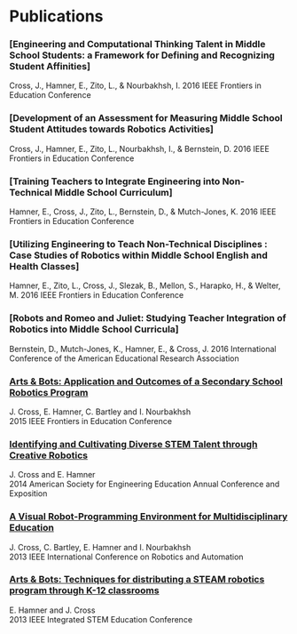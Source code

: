 # [](#header-1)Publications

### [](#header-3)[Engineering and Computational Thinking Talent in Middle School Students: a Framework for Defining and Recognizing Student Affinities]
Cross, J., Hamner, E., Zito, L., & Nourbakhsh, I.
2016 IEEE Frontiers in Education Conference

### [](#header-3)[Development of an Assessment for Measuring Middle School Student Attitudes towards Robotics Activities]
Cross, J., Hamner, E., Zito, L., Nourbakhsh, I., & Bernstein, D. 
2016 IEEE Frontiers in Education Conference

### [](#header-3)[Training Teachers to Integrate Engineering into Non- Technical Middle School Curriculum]
Hamner, E., Cross, J., Zito, L., Bernstein, D., & Mutch-Jones, K. 
2016 IEEE Frontiers in Education Conference

### [](#header-3)[Utilizing Engineering to Teach Non-Technical Disciplines : Case Studies of Robotics within Middle School English and Health Classes]
Hamner, E., Zito, L., Cross, J., Slezak, B., Mellon, S., Harapko, H., & Welter, M.
2016 IEEE Frontiers in Education Conference

### [](#header-3)[Robots and Romeo and Juliet:  Studying Teacher Integration of Robotics into Middle School Curricula]
Bernstein, D., Mutch-Jones, K., Hamner, E., & Cross, J. 
2016 International Conference of the American Educational Research Association

### [](#header-3)[Arts & Bots: Application and Outcomes of a Secondary School Robotics Program](http://ieeexplore.ieee.org/xpl/articleDetails.jsp?arnumber=7344375)
J. Cross, E. Hamner, C. Bartley and I. Nourbakhsh<br>
2015 IEEE Frontiers in Education Conference 

### [](#header-3)[Identifying and Cultivating Diverse STEM Talent through Creative Robotics](http://www.asee.org/public/conferences/32/papers/10169/view)
J. Cross and E. Hamner<br>
2014 American Society for Engineering Education Annual Conference and Exposition

### [](#header-3)[A Visual Robot-Programming Environment for Multidisciplinary Education](http://ieeexplore.ieee.org/xpls/abs_all.jsp?arnumber=6630613)
J. Cross, C. Bartley, E. Hamner and I. Nourbakhsh<br>
2013 IEEE International Conference on Robotics and Automation

### [](#header-3)[Arts & Bots: Techniques for distributing a STEAM robotics program through K-12 classrooms](http://ieeexplore.ieee.org/xpl/articleDetails.jsp?arnumber=6525207)
E. Hamner and J. Cross<br>
2013 IEEE Integrated STEM Education Conference
